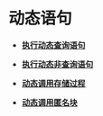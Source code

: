# 动态语句<a name="ZH-CN_TOPIC_0245374614"></a>

-   **[执行动态查询语句](执行动态查询语句.md)**

-   **[执行动态非查询语句](执行动态非查询语句.md)**

-   **[动态调用存储过程](动态调用存储过程.md)**

-   **[动态调用匿名块](动态调用匿名块.md)**
